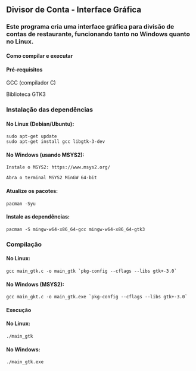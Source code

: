 ## Divisor de Conta - Interface Gráfica

### Este programa cria uma interface gráfica para divisão de contas de restaurante, funcionando tanto no Windows quanto no Linux.

#### Como compilar e executar
#### Pré-requisitos

GCC (compilador C)

Biblioteca GTK3

### Instalação das dependências
#### No Linux (Debian/Ubuntu):

    sudo apt-get update
    sudo apt-get install gcc libgtk-3-dev

#### No Windows (usando MSYS2):

    Instale o MSYS2: https://www.msys2.org/

    Abra o terminal MSYS2 MinGW 64-bit

#### Atualize os pacotes:
    pacman -Syu

#### Instale as dependências:

    pacman -S mingw-w64-x86_64-gcc mingw-w64-x86_64-gtk3

### Compilação
#### No Linux:

    gcc main_gtk.c -o main_gtk `pkg-config --cflags --libs gtk+-3.0`

#### No Windows (MSYS2):

    gcc main_gkt.c -o main_gtk.exe `pkg-config --cflags --libs gtk+-3.0`

#### Execução
#### No Linux:


    ./main_gtk

#### No Windows:

    ./main_gtk.exe